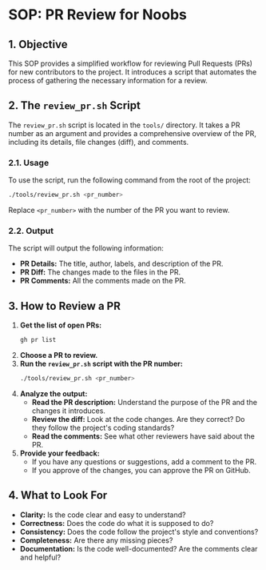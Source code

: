# SOP: PR Review for Noobs

## 1. Objective

This SOP provides a simplified workflow for reviewing Pull Requests (PRs) for new contributors to the project. It introduces a script that automates the process of gathering the necessary information for a review.

## 2. The `review_pr.sh` Script

The `review_pr.sh` script is located in the `tools/` directory. It takes a PR number as an argument and provides a comprehensive overview of the PR, including its details, file changes (diff), and comments.

### 2.1. Usage

To use the script, run the following command from the root of the project:

```bash
./tools/review_pr.sh <pr_number>
```

Replace `<pr_number>` with the number of the PR you want to review.

### 2.2. Output

The script will output the following information:

*   **PR Details:** The title, author, labels, and description of the PR.
*   **PR Diff:** The changes made to the files in the PR.
*   **PR Comments:** All the comments made on the PR.

## 3. How to Review a PR

1.  **Get the list of open PRs:**
    ```bash
    gh pr list
    ```
2.  **Choose a PR to review.**
3.  **Run the `review_pr.sh` script with the PR number:**
    ```bash
    ./tools/review_pr.sh <pr_number>
    ```
4.  **Analyze the output:**
    *   **Read the PR description:** Understand the purpose of the PR and the changes it introduces.
    *   **Review the diff:** Look at the code changes. Are they correct? Do they follow the project's coding standards?
    *   **Read the comments:** See what other reviewers have said about the PR.
5.  **Provide your feedback:**
    *   If you have any questions or suggestions, add a comment to the PR.
    *   If you approve of the changes, you can approve the PR on GitHub.

## 4. What to Look For

*   **Clarity:** Is the code clear and easy to understand?
*   **Correctness:** Does the code do what it is supposed to do?
*   **Consistency:** Does the code follow the project's style and conventions?
*   **Completeness:** Are there any missing pieces?
*   **Documentation:** Is the code well-documented? Are the comments clear and helpful?
